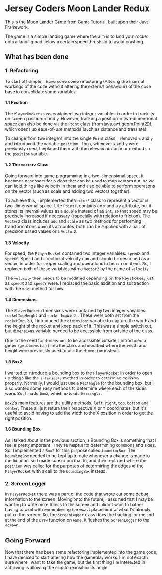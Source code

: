 # Jersey Coders Moon Lander Redux

This is the [Moon Lander Game](http://www.gametutorial.net/article/Keyboard-input---Moon-lander) from Game Tutorial, built upon their Java Framework.

The game is a simple landing game where the aim is to land your rocket onto a landing pad below a certain speed threshold to avoid crashing.

## What has been done

### 1. Refactoring

To start off simple, I have done some refactoring (Altering the internal workings of the code without altering the external behaviour) of the code base to consolidate some variables.

#### 1.1 Position

The `PlayerRocket` class contained two integer variables in order to track its on screen position: `x` and `y`. However, tracking a position in two-dimensional space can also be done via the `Point` class (from java.awt.geom.Point2D), which opens up ease-of-use methods (such as distance and translate).

To change from two integers into the single `Point` class, I removed `x` and `y` and introduced the variable `position`. Then, wherever `x` and `y` were previously used, I replaced them with the relevant attribute or method on the `position` variable. 

#### 1.2 The `Vector2` Class

Going forward into game programming in a two-dimensional space, it becomes necessary for a class that can be used to map vectors out, so we can hold things like velocity in them and also be able to perform operations on the vector (such as scale and adding two vectors together).

To achieve this, I implemented the `Vector2` class to represent a vector in two-dimensional space. Like `Point` it contains an `x` and a `y` attribute, but it stores its internal values as a `double` instead of an `int`, so that speed may be precisely increased if necessary (especially with relation to friction). The `Vector2` class includes `add` and `scale` as two methods for performing transformations upon its attributes, both can be supplied with a pair of precision based values or a `Vector2`.

#### 1.3 Velocity

For speed, the `PlayerRocket` contained two integer variables: `speedX` and `speedY`. Speed and directional velocity can and should be described as a vector, in order for proper scaling and operations to be run on them. So, I replaced both of these variables with a `Vector2` by the name of `velocity`.

The `velocity` then needs to be modified depending on the keystrokes, just as `speedX` and `speedY` were. I replaced the basic addition and subtraction with the `move` method for now.

#### 1.4 Dimensions

The `PlayerRocket` dimensions were contained by two integer variables: `rocketImgHeight` and `rocketImgWidth`. These were both set from the `rocketImg`. So, I introduced the `dimensions` variable to capture the width and the height of the rocket and keep track of it. This was a simple switch out, but `dimensions` variable needed to be accessible from outside of the class.

Due to the need for `dimensions` to be accessible outside, I introduced a getter (`getDimensions`) into the class and modified where the width and height were previously used to use the `dimension` instead.

#### 1.5 Box2

I wanted to introduce a bounding box to the `PlayerRocket` in order to open up things like the `intersects` method in order to determine collision properly. Normally, I would just use a `Rectangle` for the bounding box, but I also wanted some easy methods to determine where each of the sides were. So, I made `Box2`, which extends `Rectangle`.

`Box2`'s main features are the utility methods; `left`, `right`, `top`, `bottom` and `center`. These all just return their respective X or Y coordinates, but it's useful to avoid having to add the width to the X position in order to get the right position.

#### 1.6 Bounding Box

As I talked about in the previous section, a Bounding Box is something that I feel is pretty important. They're helpful for determining collisions and sides. So, I implemented a `Box2` for this purpose called `boundingBox`. The `boundingBox` needed to be kept up to date whenever a change is made to the location, so I made sure to put that in, and then replaced where the `position` was called for the purposes of determining the edges of the `PlayerRocket` with a call to the `boundingBox` instead.

### 2. Screen Logger

In `PlayerRocket` there was a part of the code that wrote out some debug information to the screen. Moving onto the future, I assumed that I may be wanting to write more things to the screen and I didn't want to bother having to deal with remembering the exact placement of what I'd already put on the screen. So, the `ScreenLogger` class does the tracking for me and at the end of the `Draw` function on `Game`, it flushes the `ScreenLogger` to the screen.

## Going Forward

Now that there has been some refactoring implemented into the game code, I have decided to start altering how the gameplay works. I'm not exactly sure where I want to take the game, but the first thing I'm interested in achieving is allowing the ship to reposition its angle.